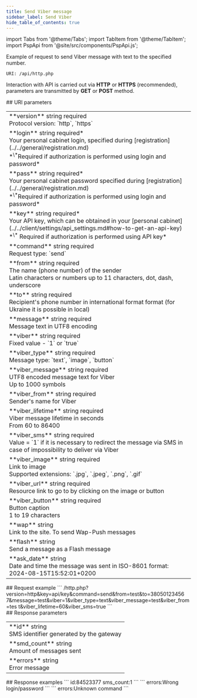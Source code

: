 ```yaml
---
title: Send Viber message
sidebar_label: Send Viber
hide_table_of_contents: true
---
```


import Tabs from '@theme/Tabs';
import TabItem from '@theme/TabItem';
import PspApi from '@site/src/components/PspApi.js';

Example of request to send Viber message with text to the specified number.

`URI: /api/http.php`

Interaction with API is carried out via **HTTP** or **HTTPS** (recommended), parameters are transmitted by <a class="red-text">**GET**</a> or <a class="green-text">**POST**</a> method.

<div class="post-wrap">
    <div class="post-item">
        <div class="item-content">
            <div class="request-parameters">
            ## URI parameters
            <table class="t1">
                <tbody>
                    <tr>
                        <td>
                            <a class="name">**version**</a>
                            <a class="type">string</a>
                            <a class="required">required</a> <br/>
                            <a class="description">Protocol version: `http`, `https`</a>
                        </td>
                    </tr>
                    <tr>
                        <td>
                            <a class="name">**login**</a>
                            <a class="type">string</a>
                            <a class="required">required*</a> <br/>
                            <a class="description">Your personal cabinet login, specified during [registration](../../general/registration.md)
                                <br/> *<sup>\*</sup>Required if authorization is performed using login and password*</a>
                        </td>
                    </tr>
                    <tr>
                        <td>
                            <a class="name">**pass**</a>
                            <a class="type">string</a>
                            <a class="required">required*</a> <br/>
                            <a class="description">Your personal cabinet password specified during [registration](../../general/registration.md)
                                <br/> *<sup>\*</sup>Required if authorization is performed using login and password*</a>
                        </td>
                    </tr>
                    <tr>
                        <td>
                            <a class="name">**key**</a>
                            <a class="type">string</a>
                            <a class="required">required*</a> <br/>
                            <a class="description">Your API key, which can be obtained in your [personal cabinet](../../client/settings/api_settings.md#how-to-get-an-api-key)
                                <br/> *<sup>\*</sup> Required if authorization is performed using API key*</a>
                        </td>
                    </tr>
                    <tr>
                        <td>
                            <a class="name">**command**</a>
                            <a class="type">string</a>
                            <a class="required">required</a> <br/>
                            <a class="description">Request type: `send`</a>
                        </td>
                    </tr>
                    <tr>
                        <td>
                            <a class="name">**from**</a>
                            <a class="type">string</a>
                            <a class="required">required</a> <br/>
                            <a class="description">The name (phone number) of the sender <br/> Latin characters or numbers up to 11 characters, dot, dash, underscore </a>
                        </td>
                    </tr>
                    <tr>
                        <td>
                            <a class="name">**to**</a>
                            <a class="type">string</a>
                            <a class="required">required</a> <br/>
                            <a class="description">Recipient's phone number in international format format (for Ukraine it is possible in local)</a>
                        </td>
                    </tr>
                    <tr>
                        <td>
                            <a class="name">**message**</a>
                            <a class="type">string</a> 
                            <a class="required">required</a> <br/>
                            <a class="description">Message text in UTF8 encoding</a>
                        </td>
                    </tr>
                    <tr>
                        <td>
                            <a class="name">**viber**</a>
                            <a class="type">string</a> 
                            <a class="required">required</a> <br/>
                            <a class="description">Fixed value - `1` or `true`</a>
                        </td>
                    </tr>
                    <tr>
                        <td>
                            <a class="name">**viber_type**</a>
                            <a class="type">string</a> 
                            <a class="required">required</a> <br/>
                            <a class="description">Message type: `text`, `image`, `button`</a>
                        </td>
                    </tr>
                    <tr>
                        <td>
                            <a class="name">**viber_message**</a>
                            <a class="type">string</a> 
                            <a class="required">required</a> <br/>
                            <a class="description">UTF8 encoded message text for Viber<br/> Up to 1000 symbols</a>
                        </td>
                    </tr>
                    <tr>
                        <td>
                            <a class="name">**viber_from**</a>
                            <a class="type">string</a> 
                            <a class="required">required</a> <br/>
                            <a class="description">Sender's name for Viber</a>
                        </td>
                    </tr>
                    <tr>
                        <td>
                            <a class="name">**viber_lifetime**</a>
                            <a class="type">string</a> 
                            <a class="required">required</a> <br/>
                            <a class="description">Viber message lifetime in seconds <br/> From 60 to 86400</a>
                        </td>
                    </tr>
                    <tr>
                        <td>
                            <a class="name">**viber_sms**</a>
                            <a class="type">string</a> 
                            <a class="required">required</a> <br/>
                            <a class="description">Value = `1` if it is necessary to redirect the message via SMS in case of impossibility to deliver via Viber</a>
                        </td>
                    </tr>
                    <tr>
                        <td>
                            <a class="name">**viber_image**</a>
                            <a class="type">string</a> 
                            <a class="required">required</a> <br/>
                            <a class="description">Link to image <br/> Supported extensions: `.jpg`, `.jpeg`, `.png`, `.gif`</a>
                        </td>
                    </tr>
                    <tr>
                        <td>
                            <a class="name">**viber_url**</a>
                            <a class="type">string</a> 
                            <a class="required">required</a> <br/>
                            <a class="description">Resource link to go to by clicking on the image or button</a>
                        </td>
                    </tr>
                    <tr>
                        <td>
                            <a class="name">**viber_button**</a>
                            <a class="type">string</a> 
                            <a class="required">required</a> <br/>
                            <a class="description">Button caption <br/> 1 to 19 characters</a>
                        </td>
                    </tr>
                    <tr>
                        <td>
                            <a class="name">**wap**</a>
                            <a class="type">string</a> <br/>
                            <a class="description">Link to the site. To send Wap-Push messages</a>
                        </td>
                    </tr>
                    <tr>
                        <td>
                            <a class="name">**flash**</a>
                            <a class="type">string</a> <br/>
                            <a class="description">Send a message as a Flash message</a>
                        </td>
                    </tr>
                    <tr>
                        <td>
                            <a class="name">**ask_date**</a>
                            <a class="type">string</a> <br/>
                            <a class="description">Date and time the message was sent in ISO-8601 format: 2024-08-15T15:52:01+0200</a>
                        </td>
                    </tr>
                </tbody>
            </table>
            </div>
        </div>
    </div>
    <div class="post-item">
        <div class="item-content">
            <div class="request-example">
                ## Request example
                ```
                /http.php?version=http&key=api/key&command=send&from=test&to=38050123456
                7&message=test&viber=1&viber_type=text&viber_message=test&viber_from=tes
                t&viber_lifetime=60&viber_sms=true
                ```
            </div>
        </div>
    </div>
    <div class="post-item">
        <div class="item-content">
            <div class="response-parameters">
            ## Response parameters
            <table class="t1">
                <tbody>
                    <tr>
                        <td>
                            <a class="name">**id**</a>
                            <a class="type">string</a> <br/>
                            <a class="description">SMS identifier generated by the gateway</a>
                        </td>
                    </tr>
                    <tr>
                        <td>
                            <a class="name">**smd_count**</a>
                            <a class="type">string</a> <br/>
                            <a class="description">Amount of messages sent</a>
                        </td>
                    </tr>
                    <tr>
                        <td>
                            <a class="name">**errors**</a>
                            <a class="type">string</a> <br/>
                            <a class="description">Error message</a>
                        </td>
                    </tr>
                </tbody>
            </table>
            </div>
        </div>
    </div>
    <div class="post-item">
        <div class="item-content">
            <div class="response-example">
                ## Response examples
                <Tabs
                groupId="response-examples"
                defaultValue="successful"
                values={[
                    { label: 'Successful', value: 'successful', },
                    { label: 'Wrong login/password', value: 'wronglogin' },
                    { label: 'Unknown command', value: 'command' }
                ]}
                >
                <TabItem value="successful">
                ```
                id:84523377 sms_count:1
                ```
                </TabItem>
                <TabItem value="wronglogin">
                ```
                errors:Wrong login/password
                ```
                </TabItem>
                <TabItem value="command">
                ```
                errors:Unknown command
                ```
                </TabItem>
                </Tabs>
            </div>
        </div>
    </div>
</div>
